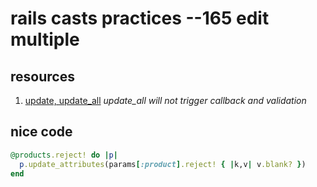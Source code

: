 # rails casts practices --165 edit multiple

## resources
1. [update, update_all](http://api.rubyonrails.org/classes/ActiveRecord/Relation.html#method-i-update) 
*update_all will not trigger callback and validation*

## nice code

```ruby
@products.reject! do |p|
  p.update_attributes(params[:product].reject! { |k,v| v.blank? })
end
```
